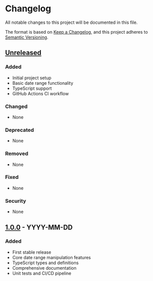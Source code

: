 # Changelog

All notable changes to this project will be documented in this file.

The format is based on [Keep a Changelog](https://keepachangelog.com/en/1.0.0/),
and this project adheres to [Semantic Versioning](https://semver.org/spec/v2.0.0.html).

## [Unreleased]

### Added

- Initial project setup
- Basic date range functionality
- TypeScript support
- GitHub Actions CI workflow

### Changed

- None

### Deprecated

- None

### Removed

- None

### Fixed

- None

### Security

- None

## [1.0.0] - YYYY-MM-DD

### Added

- First stable release
- Core date range manipulation features
- TypeScript types and definitions
- Comprehensive documentation
- Unit tests and CI/CD pipeline

[unreleased]: https://github.com/surajaswal29/date-range-tk/compare/v1.0.0...HEAD
[1.0.0]: https://github.com/surajaswal29/date-range-tk/releases/tag/v1.0.0
